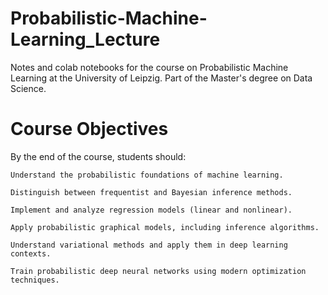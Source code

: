 # Probabilistic-Machine-Learning_Lecture
Notes and colab notebooks for the course on Probabilistic Machine Learning at the University of Leipzig. Part of the Master's degree on Data Science.

# Course Objectives

By the end of the course, students should:

    Understand the probabilistic foundations of machine learning.

    Distinguish between frequentist and Bayesian inference methods.

    Implement and analyze regression models (linear and nonlinear).

    Apply probabilistic graphical models, including inference algorithms.

    Understand variational methods and apply them in deep learning contexts.

    Train probabilistic deep neural networks using modern optimization techniques.
